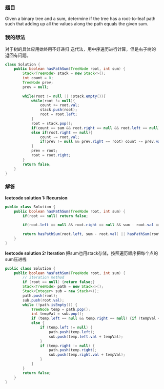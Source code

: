 ﻿### [题目](https://leetcode.com/problems/path-sum/)
Given a binary tree and a sum, determine if the tree has a root-to-leaf path such that adding up all the values along the path equals the given sum.


### 我的想法
对于树的具体应用始终用不好递归
迭代法，用中序遍历进行计算，但是右子树的退回有问题。
```java
class Solution {
    public boolean hasPathSum(TreeNode root, int sum) {
        Stack<TreeNode> stack = new Stack<>();
        int count = 0;
        TreeNode prev;
        prev = null;
        
        while(root != null || !stack.empty()){
            while(root != null){
                count += root.val;
                stack.push(root);
                root = root.left;
            }
            root = stack.pop();
            if(count == sum && root.right == null && root.left == null) return true;
            else if(root.right == null){ 
                count -= root.val; 
                if(prev != null && prev.right == root) count -= prev.val;
            } 
            prev = root;
            root = root.right;
        }
        return false;
    }
}
```
### 解答
**leetcode solution 1: Recursion**
```java
public class Solution {
    public boolean hasPathSum(TreeNode root, int sum) {
        if(root == null) return false;
    
        if(root.left == null && root.right == null && sum - root.val == 0) return true;
    
        return hasPathSum(root.left, sum - root.val) || hasPathSum(root.right, sum - root.val);
    }
}
```

**leetcode solution 2: Iteration**
把sum也用stack存储，按照遍历顺序把每个点的sum压进栈
```java
public class Solution {
    public boolean hasPathSum(TreeNode root, int sum) {
        // iteration method
        if (root == null) {return false;}
        Stack<TreeNode> path = new Stack<>();
        Stack<Integer> sub = new Stack<>();
        path.push(root);
        sub.push(root.val);
        while (!path.isEmpty()) {
            TreeNode temp = path.pop();
            int tempVal = sub.pop();
            if (temp.left == null && temp.right == null) {if (tempVal == sum) return true;}
            else {
                if (temp.left != null) {
                    path.push(temp.left);
                    sub.push(temp.left.val + tempVal);
                }
                if (temp.right != null) {
                    path.push(temp.right);
                    sub.push(temp.right.val + tempVal);
                }
            }
        }
        return false;
    }
}
```
